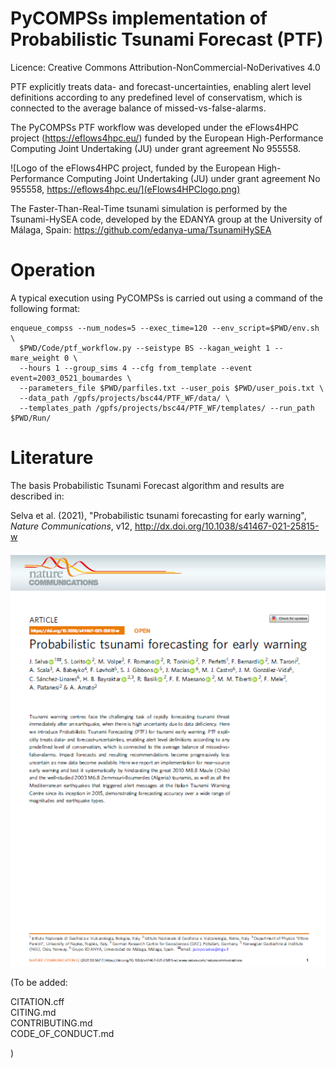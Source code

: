 # PyCOMPSs implementation of Probabilistic Tsunami Forecast (PTF) 

Licence: Creative Commons Attribution-NonCommercial-NoDerivatives 4.0  

PTF explicitly treats data- and forecast-uncertainties, enabling alert level definitions according to any predefined level of conservatism, which is connected to the average balance of missed-vs-false-alarms.  

The PyCOMPSs PTF workflow was developed under the eFlows4HPC project (https://eflows4hpc.eu/) funded by the European High-Performance Computing Joint Undertaking (JU) under grant
agreement No 955558.

![Logo of the eFlows4HPC project, funded by the European High-Performance Computing Joint Undertaking (JU) under grant agreement No 955558, https://eflows4hpc.eu/](eFlows4HPClogo.png)  

The Faster-Than-Real-Time tsunami simulation is performed by the Tsunami-HySEA code, developed by the EDANYA group at the University of Málaga, Spain: https://github.com/edanya-uma/TsunamiHySEA  



Operation
=========   

A typical execution using PyCOMPSs is carried out using a command of the following format:  

```
enqueue_compss --num_nodes=5 --exec_time=120 --env_script=$PWD/env.sh \
  $PWD/Code/ptf_workflow.py --seistype BS --kagan_weight 1 --mare_weight 0 \
  --hours 1 --group_sims 4 --cfg from_template --event event=2003_0521_boumardes \
  --parameters_file $PWD/parfiles.txt --user_pois $PWD/user_pois.txt \
  --data_path /gpfs/projects/bsc44/PTF_WF/data/ \
  --templates_path /gpfs/projects/bsc44/PTF_WF/templates/ --run_path $PWD/Run/
```

Literature
==========

The basis Probabilistic Tsunami Forecast algorithm and results are described in:  

Selva et al. (2021),  "Probabilistic tsunami forecasting for early warning",  
*Nature Communications*, v12,   http://dx.doi.org/10.1038/s41467-021-25815-w  

![Image of the paper "Probabilistic tsunami forecasting for early warning", Selva et al. (2021), Nature Communications, http://dx.doi.org/10.1038/s41467-021-25815-w ](PTF_NatComm_2021_image.png)  

(To be added:

CITATION.cff  
CITING.md  
CONTRIBUTING.md  
CODE_OF_CONDUCT.md  

)

